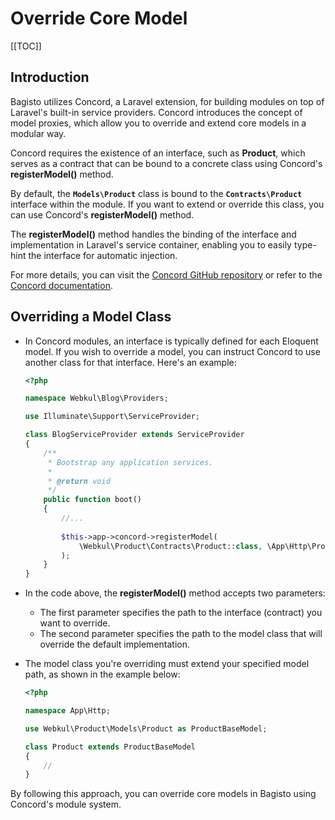 # Override Core Model

[[TOC]]

## Introduction

Bagisto utilizes Concord, a Laravel extension, for building modules on top of Laravel's built-in service providers. Concord introduces the concept of model proxies, which allow you to override and extend core models in a modular way.

Concord requires the existence of an interface, such as **Product**, which serves as a contract that can be bound to a concrete class using Concord's **registerModel()** method.

By default, the **`Models\Product`** class is bound to the **`Contracts\Product`** interface within the module. If you want to extend or override this class, you can use Concord's **registerModel()** method.

The **registerModel()** method handles the binding of the interface and implementation in Laravel's service container, enabling you to easily type-hint the interface for automatic injection.

For more details, you can visit the [Concord GitHub repository](https://github.com/artkonekt/concord) or refer to the [Concord documentation](https://artkonekt.github.io/concord/#/).

## Overriding a Model Class

- In Concord modules, an interface is typically defined for each Eloquent model. If you wish to override a model, you can instruct Concord to use another class for that interface. Here's an example:

  ```php
  <?php

  namespace Webkul\Blog\Providers;

  use Illuminate\Support\ServiceProvider;

  class BlogServiceProvider extends ServiceProvider
  {
      /**
       * Bootstrap any application services.
       *
       * @return void
       */
      public function boot()
      {
          //...
          
          $this->app->concord->registerModel(
              \Webkul\Product\Contracts\Product::class, \App\Http\Product::class
          );
      }
  }
  ```

- In the code above, the **registerModel()** method accepts two parameters:

  - The first parameter specifies the path to the interface (contract) you want to override.
  - The second parameter specifies the path to the model class that will override the default implementation.

- The model class you're overriding must extend your specified model path, as shown in the example below:

  ```php
  <?php

  namespace App\Http;

  use Webkul\Product\Models\Product as ProductBaseModel;

  class Product extends ProductBaseModel
  {
      //
  }
  ```

By following this approach, you can override core models in Bagisto using Concord's module system.